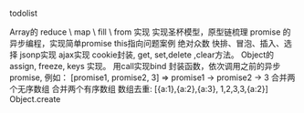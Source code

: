 <!--
 * @Author: edwardnie
 * @LastEditTime: 2020-07-27 20:39:32
 * @LastEditors: edwardnie
 * @FilePath: /diamond_zhang/demos/javascript/javascript.md
--> 

todolist 

Array的 reduce \ map \ fill \ from 实现
实现圣杯模型，原型链梳理
promise 的异步编程，实现简单promise
this指向问题案例
绝对众数
快排、冒泡、插入、选择
jsonp实现
ajax实现
cookie封装, get, set,delete ,clear方法。
Object的 assign, freeze, keys 实现。
用call实现bind
封装函数，依次调用之前的异步promise, 例如：    [promise1, promise2, 3]  =>   promise1 -> promise2 -> 3
合并两个无序数组
合并两个有序数组
数组去重:  [{a:1},{a:2},{a:3}, 1,2,3,3,{a:2}] 
Object.create
